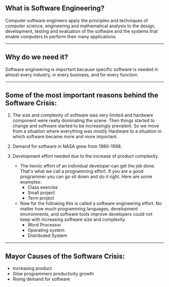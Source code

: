 ## What is Software Engineering?
Computer software engineers apply the principles and techniques of computer science, 
engineering and mathematical analysis to the design, development, testing and evaluation 
of the software and the systems that enable computers to perform their many applications.

---

## Why do we need it?
Software engineering is important because specific software is needed 
in almost every industry, in every business, and for every function.

---

## Some of the most important reasons behind the Software Crisis:

1. The size and complexity of software was very limited and hardware component were really dominating the scene. Then things started to change and software started to be increasingly prevalent. 
So we move from a situation where everything was mostly Hardware to a situation in which software became more and more important.

2. Demand for software in NASA grew from 1980-1998.
3. Development effort needed due to the increase of product complexity.
    * The heroic effort of an individual developer can get the job done. That's what we call a programming effort. If you are a good programmer you can go sit down and do it right. Here are some examples: 
        * Class exercise
        * Small project
        * Term project
    * Now for the following this is called a software engineering effort. No matter how much programming languages, development environments, and software tools improve developers could not keep with increasing software size and complexity.
        * Word Processor
        * Operating system
        * Distributed System

---

## Mayor Causes of the Software Crisis:
* Increasing product
* Slow programmers productivity growth
* Rising demand for software



